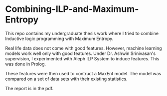# Combining-ILP-and-Maximum-Entropy
This repo contains my undergraduate thesis work where I tried to combine Inductive logic programming with Maximum Entropy. 

Real life data does not come with good features. However, machine learning models work well only with good features. Under Dr. Ashwin Srinivasan's supervision, I experimented with Aleph ILP System to induce features. This was done in Prolog. 

These features were then used to contruct a MaxEnt model. The model was compared on a set of data sets with their existing statistics. 

The report is in the pdf. 

